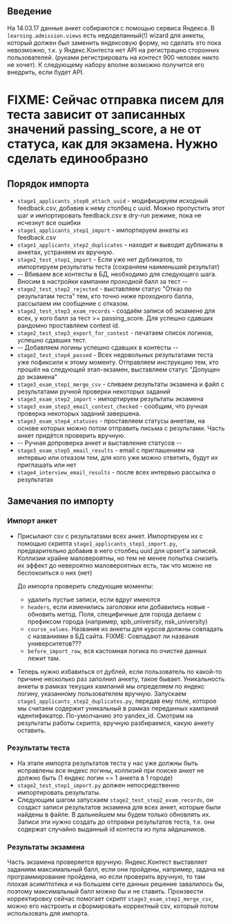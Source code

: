 ## Введение

На 14.03.17 данные анкет собираются с помощью сервиса Яндекса.
В `learning.admission.views` есть недоделанный(!) wizard для анкеты,
который должен был заменить яндексовую форму, но сделать это пока невозможно,
т.к. у Яндекс.Контеста нет API на регистрацию сторонних пользователей.
(руками регистрировать на контест 900 человек никто не хочет).
К следующему набору вполне возможно получится его внедрить, если будет API.

# FIXME: Сейчас отправка писем для теста зависит от записанных значений passing_score, а не от статуса, как для экзамена. Нужно сделать единообразно
## Порядок импорта

* `stage1_applicants_step0_attach_uuid` - модифицируем исходный feedback.csv, добавив к нему столбец с uuid. 
Можно пропустить этот шаг и импортировать feedback.csv в dry-run режиме, пока не исчезнут все ошибки
* `stage1_applicants_step1_import` - импортируем анкеты из feedback.csv
* `stage1_applicants_step2_duplicates` - находит и выводит дубликаты в анкетах, устраняем их вручную.
* `stage2_test_step1_import` - Если уже нет дубликатов, то импортируем результаты теста (сохраняем наименьший результат)
* -- Вбиваем все контесты в БД, необходимо для следующего шага. Вносим в настройки кампании проходной балл за тест --
* `stage2_test_step2_rejected` - выставляем статус "Отказ по результатам теста" тем, кто точно ниже проходного балла, рассылаем им сообщение с отказом.
* `stage2_test_step3_exam_records` - создаём записи об экзамене для всех, у кого балл за тест >= passing_score. Для успешно сдавших рандомно проставляем contest id.
* `stage2_test_step3_export_for_contest` - печатаем список логинов, успешно сдавших тест.
* -- Добавляем логины успешно сдавших в контесты --
* `stage2_test_step4_passed` - Всех недовольных результатами теста уже пофиксили к этому моменту. Отправляем инструкцию тем, кто прошёл на следующей этап-экзамен, выставляем статус "Допущен до экзамена"
* `stage3_exam_step1_merge_csv` - сливаем результаты экзамена и файл с результатами ручной проверки некоторых заданий
* `stage3_exam_step2_import` - импортируем результаты экзамена
* `stage3_exam_step3_email_contest_checked` - сообщим, что ручная проверка некоторых заданий завершена.
* `stage3_exam_step4_statuses` - проставляем статусы анкетам, на основе которых можно потом отправить письма с результами. Часть анкет придётся проверить вручную.
* -- Ручная допроверка анкет и выставление статусов --
* `stage3_exam_step5_email_results` - email с приглашением на интервью или отказом тем, для кого уже можно ответить, будут их приглашать или нет
* `stage4_interview_email_results` - после всех интервью рассылка о результатах


## Замечания по импорту

### Импорт анкет

* Присылают csv с результатами всех анкет. Импортируем их с помощью скрипта
`stage1_applicants_step1_import.py`, предварительно добавив в него столбец uuid для upsert'a записей.
Коллизии крайне маловероятны, но тем не менее попытка снизить их эффект
до невероятно маловероятных есть, так что можно не беспокоиться о них (нет)

    До импорта проверить следующие моменты:
    * удалить пустые записи, если вдруг имеются
    * `headers`, если изменились заголовки или добавились новые - обновить метод.
    Поля, специфичные для города делаем с префиксом города (например, spb_university, nsk_university)
    * `course_values`. Названия из анкеты для курсов должны совпадать с названиями в БД сайта.
    FIXME: Совпадают ли названия университетов???
    * `before_import_row`, вся кастомная логика по очистке данных лежит там.

* Теперь нужно избавиться от дублей, если пользователь по какой-то причине
несколько раз заполнил анкету, такое бывает.
Уникальность анкеты в рамках текущих кампаний мы определяем по яндекс логину,
указанному пользователем вручную.
Запускаем `stage1_applicants_step2_duplicates.py`, передав ему поле,
которое мы считаем содержит уникальный в рамках переданных кампаний идентификатор.
По-умолчанию это yandex_id.
Смотрим на результаты работы скрипта, вручную разбираемся, какую анкету оставить.

### Результаты теста

* На этапе импорта результатов теста у нас уже должны быть исправлены все
яндекс логины, коллизий при поиске анкет не должно быть
(1 яндекс логин == 1 анкета в 1 городе)
*  `stage2_test_step1_import.py` должен непосредственно импортировать результаты.
* Следующим шагом запускаем `stage2_test_step2_exam_records`, он создаст записи
результатов экзамена для всех анкет, которые были найдены в файле.
В дальнейшем мы будем только обновлять их.
Записи эти нужно создать до отправки результатов теста, т.к. они
содержат случайно выданный id контеста из пула айдишников.

### Результаты экзамена

Часть экзамена проверяется вручную. Яндекс.Контест
выставляет заданиям максимальный балл, если они пройдены, например, задача на
программирование пройдена, но если проверить вручную, то там плохая
асимптотика и на большем сете данных решение завалилось бы, поэтому
максимальный балл можно бы и не ставить. Произвести корректировку сейчас
помогает скрипт `stage3_exam_step1_merge_csv`, можно его настроить и сформировать
корректный csv, который потом использовать для импорта.
